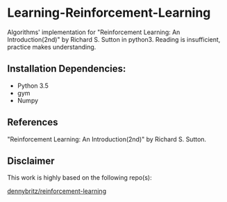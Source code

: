 # Learning-Reinforcement-Learning

Algorithms' implementation for "Reinforcement Learning: An Introduction(2nd)" by Richard S. Sutton in python3.
  Reading is insufficient, practice makes understanding. 


## Installation Dependencies:
* Python 3.5
* gym
* Numpy

## References
"Reinforcement Learning: An Introduction(2nd)" by Richard S. Sutton.

## Disclaimer
This work is highly based on the following repo(s):

[dennybritz/reinforcement-learning](https://github.com/dennybritz/reinforcement-learning)

